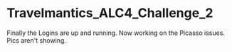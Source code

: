 # Travelmantics_ALC4_Challenge_2
Finally the Logins are up and running. Now working on the Picasso issues. Pics aren't showing.
